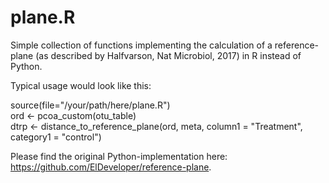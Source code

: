 # plane.R
Simple collection of functions implementing the calculation of a reference-plane (as described by Halfvarson, Nat Microbiol, 2017) in R instead of Python.

Typical usage would look like this:

source(file="/your/path/here/plane.R")  
ord <- pcoa_custom(otu_table)  
dtrp <- distance_to_reference_plane(ord, meta, column1 = "Treatment", category1 = "control")

Please find the original Python-implementation here: https://github.com/ElDeveloper/reference-plane.
